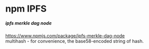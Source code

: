 # npm IPFS

##### ipfs merkle dag node
https://www.npmjs.com/package/ipfs-merkle-dag-node<br>
multihash - for convenience, the base58-encoded string of hash.
